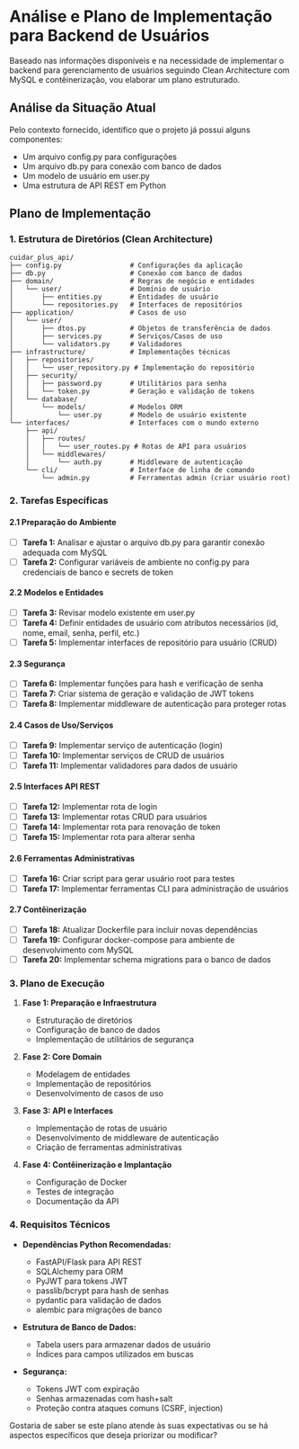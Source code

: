 # Análise e Plano de Implementação para Backend de Usuários

Baseado nas informações disponíveis e na necessidade de implementar o backend para gerenciamento de usuários seguindo Clean Architecture com MySQL e contêinerização, vou elaborar um plano estruturado.

## Análise da Situação Atual

Pelo contexto fornecido, identifico que o projeto já possui alguns componentes:

- Um arquivo config.py para configurações
- Um arquivo db.py para conexão com banco de dados
- Um modelo de usuário em user.py
- Uma estrutura de API REST em Python

## Plano de Implementação

### 1. Estrutura de Diretórios (Clean Architecture)

```
cuidar_plus_api/
├── config.py                 # Configurações da aplicação
├── db.py                     # Conexão com banco de dados
├── domain/                   # Regras de negócio e entidades
│   └── user/                 # Domínio de usuário
│       ├── entities.py       # Entidades de usuário
│       └── repositories.py   # Interfaces de repositórios
├── application/              # Casos de uso
│   └── user/
│       ├── dtos.py           # Objetos de transferência de dados
│       ├── services.py       # Serviços/Casos de uso
│       └── validators.py     # Validadores
├── infrastructure/           # Implementações técnicas
│   ├── repositories/
│   │   └── user_repository.py # Implementação do repositório
│   ├── security/
│   │   ├── password.py       # Utilitários para senha
│   │   └── token.py          # Geração e validação de tokens
│   └── database/
│       └── models/           # Modelos ORM
│           └── user.py       # Modelo de usuário existente
└── interfaces/               # Interfaces com o mundo externo
    ├── api/
    │   ├── routes/
    │   │   └── user_routes.py # Rotas de API para usuários
    │   └── middlewares/
    │       └── auth.py       # Middleware de autenticação
    └── cli/                  # Interface de linha de comando
        └── admin.py          # Ferramentas admin (criar usuário root)
```

### 2. Tarefas Específicas

#### 2.1 Preparação do Ambiente
- [ ] **Tarefa 1:** Analisar e ajustar o arquivo db.py para garantir conexão adequada com MySQL
- [ ] **Tarefa 2:** Configurar variáveis de ambiente no config.py para credenciais de banco e secrets de token

#### 2.2 Modelos e Entidades
- [ ] **Tarefa 3:** Revisar modelo existente em user.py 
- [ ] **Tarefa 4:** Definir entidades de usuário com atributos necessários (id, nome, email, senha, perfil, etc.)
- [ ] **Tarefa 5:** Implementar interfaces de repositório para usuário (CRUD)

#### 2.3 Segurança
- [ ] **Tarefa 6:** Implementar funções para hash e verificação de senha
- [ ] **Tarefa 7:** Criar sistema de geração e validação de JWT tokens
- [ ] **Tarefa 8:** Implementar middleware de autenticação para proteger rotas

#### 2.4 Casos de Uso/Serviços
- [ ] **Tarefa 9:** Implementar serviço de autenticação (login)
- [ ] **Tarefa 10:** Implementar serviços de CRUD de usuários
- [ ] **Tarefa 11:** Implementar validadores para dados de usuário

#### 2.5 Interfaces API REST
- [ ] **Tarefa 12:** Implementar rota de login
- [ ] **Tarefa 13:** Implementar rotas CRUD para usuários
- [ ] **Tarefa 14:** Implementar rota para renovação de token
- [ ] **Tarefa 15:** Implementar rota para alterar senha

#### 2.6 Ferramentas Administrativas
- [ ] **Tarefa 16:** Criar script para gerar usuário root para testes
- [ ] **Tarefa 17:** Implementar ferramentas CLI para administração de usuários

#### 2.7 Contêinerização
- [ ] **Tarefa 18:** Atualizar Dockerfile para incluir novas dependências
- [ ] **Tarefa 19:** Configurar docker-compose para ambiente de desenvolvimento com MySQL
- [ ] **Tarefa 20:** Implementar schema migrations para o banco de dados

### 3. Plano de Execução

1. **Fase 1: Preparação e Infraestrutura**
   - Estruturação de diretórios
   - Configuração de banco de dados
   - Implementação de utilitários de segurança

2. **Fase 2: Core Domain**
   - Modelagem de entidades
   - Implementação de repositórios
   - Desenvolvimento de casos de uso

3. **Fase 3: API e Interfaces**
   - Implementação de rotas de usuário
   - Desenvolvimento de middleware de autenticação
   - Criação de ferramentas administrativas

4. **Fase 4: Contêinerização e Implantação**
   - Configuração de Docker
   - Testes de integração
   - Documentação da API

### 4. Requisitos Técnicos

- **Dependências Python Recomendadas:**
  - FastAPI/Flask para API REST
  - SQLAlchemy para ORM
  - PyJWT para tokens JWT
  - passlib/bcrypt para hash de senhas
  - pydantic para validação de dados
  - alembic para migrações de banco

- **Estrutura de Banco de Dados:**
  - Tabela users para armazenar dados de usuário
  - Índices para campos utilizados em buscas

- **Segurança:**
  - Tokens JWT com expiração
  - Senhas armazenadas com hash+salt
  - Proteção contra ataques comuns (CSRF, injection)

Gostaria de saber se este plano atende às suas expectativas ou se há aspectos específicos que deseja priorizar ou modificar?
